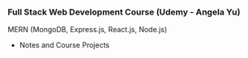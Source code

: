 ### Full Stack Web Development Course (Udemy - Angela Yu)
MERN (MongoDB, Express.js, React.js, Node.js)

- Notes and Course Projects
